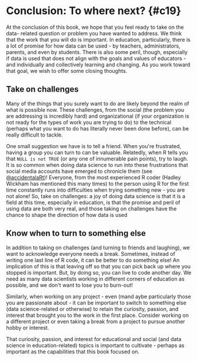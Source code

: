 # Conclusion: To where next? {#c19}

At the conclusion of this book, we hope that you feel ready to take on the data-
related question or problem you have wanted to address. We think that the work
that you will do is important. In education, particularly, there is a lot of
promise for how data can be used - by teachers, administrators, parents, and
even by students. There is also some peril, though, especially if data is used
that does not align with the goals and values of educators - and individually
and collectively learning and changing. As you work toward that goal, we wish to
offer some closing thoughts.

## Take on challenges

Many of the things that you surely want to do are likely beyond the realm of
what is possible now. These challenges, from the social (the problem you are
addressing is incredibly hard) and organizational (if your organization is not
ready for the types of work you are trying to do) to the technical (perhaps what
you want to do has literally never been done before), can be really difficult to
tackle.

One small suggestion we have is to tell a friend. When you're frustrated, having
a group you can turn to can be valuable. Relatedly, when R tells you that `NULL
is not TRUE` (or any one of innumerable pain points), try to laugh. It is so
common when doing data science to run into these frustrations that social media
accounts have emerged to chronicle them (see
[@accidentalaRt](https:/twitter.com/accidentalart))! Everyone, from the most
experienced R coder (Hadley Wickham has mentioned this many times) to the person
using R for the first time constantly runs into difficulties when trying
something new - you are not alone! So, take on challenges: a joy of doing data
science is that it is a field at this time, especially in education, is that the
promise and peril of using data are both very real, and those taking on
challenges have the chance to shape the direction of how data is used

## Know when to turn to something else

In addition to taking on challenges (and turning to friends and laughing), we
want to acknowledge everyone needs a break. Sometimes, instead of writing one
last line of R code, it can be better to do something else! An implication of
this is that leaving off so that you can pick back up where you stopped is
important. But, by doing so, you can live to code another day. We need as many
data scientists working in different corners of education as possible, and we
don't want to lose you to burn-out!

Similarly, when working on any project - even (mand aybe particularly those you
are passionate about - it can be important to switch to something else (data
science-related or otherwise) to retain the curiosity, passion, and interest
that brought you to the work in the first place. Consider working on a different
project or even taking a break from a project to pursue another hobby or
interest.

That curiosity, passion, and interest for educational and social (and data
science in education-related) topics is important to cultivate - perhaps as
important as the capabilities that this book focused on.
